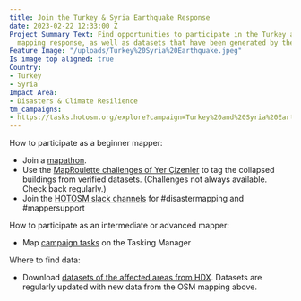 ```yaml
---
title: Join the Turkey & Syria Earthquake Response
date: 2023-02-22 12:33:00 Z
Project Summary Text: Find opportunities to participate in the Turkey and Syria Earthquake
  mapping response, as well as datasets that have been generated by the mapping.
Feature Image: "/uploads/Turkey%20Syria%20Earthquake.jpeg"
Is image top aligned: true
Country:
- Turkey
- Syria
Impact Area:
- Disasters & Climate Resilience
tm_campaigns:
- https://tasks.hotosm.org/explore?campaign=Turkey%20and%20Syria%20Earthquake%20Response%20February%202023
---
```


How to participate as a beginner mapper:
* Join a [mapathon](https://osmcal.org/).
* Use the [MapRoulette challenges of Yer Çizenler](https://maproulette.org/browse/challenges/37609) to tag the collapsed buildings from verified datasets. (Challenges not always available. Check back regularly.)
* Join the [HOTOSM slack channels](https://slack.hotosm.org/) for #disastermapping and #mappersupport

How to participate as an intermediate or advanced mapper:
* Map [campaign tasks](https://tasks.hotosm.org/explore?campaign=Turkey%20and%20Syria%20Earthquake%20Response%20February%202023) on the Tasking Manager

Where to find data:
* Download [datasets of the affected areas from HDX](https://data.humdata.org/event/turkiye-syria-earthquakes). Datasets are regularly updated with new data from the OSM mapping above.